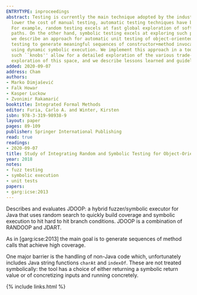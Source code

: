 ```yaml
---
ENTRYTYPE: inproceedings
abstract: Testing is currently the main technique adopted by the industry for improving the quality, reliability, and security of software. In order to
  lower the cost of manual testing, automatic testing techniques have been devised, such as random and symbolic testing, with their respective trade-offs.
  For example, random testing excels at fast global exploration of software, while it plateaus when faced with hard-to-hit numerically-intensive execution
  paths. On the other hand, symbolic testing excels at exploring such paths, while it struggles when faced with complex heap class structures. In this paper,
  we describe an approach for automatic unit testing of object-oriented software that integrates the two techniques. We leverage feedback-directed unit
  testing to generate meaningful sequences of constructor+method invocations that create rich heap structures, and we in turn further explore these sequences
  using dynamic symbolic execution. We implement this approach in a tool called JDoop, which we augment with several parameters for fine-tuning its heuristics;
  such ``knobs'' allow for a detailed exploration of the various trade-offs that the proposed integration offers. Using JDoop, we perform an extensive empirical
  exploration of this space, and we describe lessons learned and guidelines for future research efforts in this area.
added: 2020-09-07
address: Cham
authors:
- Marko Dimjašević
- Falk Howar
- Kasper Luckow
- Zvonimir Rakamarić
booktitle: Integrated Formal Methods
editor: Furia, Carlo A. and Winter, Kirsten
isbn: 978-3-319-98938-9
layout: paper
pages: 89-109
publisher: Springer International Publishing
read: true
readings:
- 2020-09-07
title: Study of Integrating Random and Symbolic Testing for Object-Oriented Software
year: 2018
notes:
- fuzz testing
- symbolic execution
- unit tests
papers:
- garg:icse:2013
---
```


Describes and evaluates JDOOP: a hybrid fuzzer/symbolic executor for Java
that uses random search to quickly build coverage and symbolic execution to
hit hard to hit branch conditions.
JDOOP is a combination of RANDOOP and JDART.

As in [garg:icse:2013] the main goal is to generate sequences of method calls
that achieve high coverage.

One major barrier is the handling of non-Java code which, unfortunately
includes Java string functions `charAt` and `indexOf`.
These are not treated symbolically: the tool has a choice of either
returning a symbolic return value or of concretizing inputs and running
concretely.

{% include links.html %}
